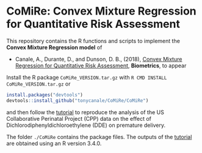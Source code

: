 # CoMiRe: Convex Mixture Regression for Quantitative Risk Assessment 

This repository contains the R functions and scripts to implement the **Convex Mixture Regression model** of

- Canale, A., Durante, D., and Dunson, D. B., (2018), [Convex Mixture Regression for Quantitative Risk Assessment](http://arxiv.org/abs/1701.02950), __Biometrics__, to appear

Install the R package `CoMiRe_VERSION.tar.gz` with `R CMD INSTALL CoMiRe_VERSION.tar.gz` or

```R
install.packages("devtools")
devtools::install_github("tonycanale/CoMiRe/CoMiRe")
```

and then follow the [tutorial](Tutorial.md) to reproduce the analysis of the US Collaborative Perinatal Project (CPP) data on the effect of Dichlorodiphenyldichloroethylene (DDE) on premature delivery.

The folder `./CoMiRe` contains the package files. The outputs of the [tutorial](Tutorial.md) are obtained using an R version 3.4.0.
